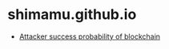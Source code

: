 # shimamu.github.io

- [Attacker success probability of blockchain](https://shimamu.github.io/attacker-success-probability/)

